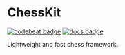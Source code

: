 # ChessKit

[![codebeat badge](https://codebeat.co/badges/9651b061-d996-4846-b952-1257614b79ea)](https://codebeat.co/projects/github-com-paike-mikrosusteemid-chesskit-develop)
[![docs badge](https://raw.githubusercontent.com/paike-mikrosusteemid/ChessKit/develop/docs/badge.svg)](https://paike-mikrosusteemid.github.io/ChessKit/)

Lightweight and fast chess framework.
